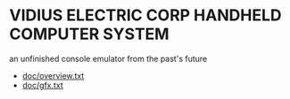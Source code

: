 # VIDIUS ELECTRIC CORP HANDHELD COMPUTER SYSTEM

an unfinished console emulator from the past's future

* [doc/overview.txt](doc/overview.txt)
* [doc/gfx.txt](doc/gfx.txt)
